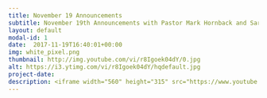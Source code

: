```yaml
---
title: November 19 Announcements
subtitle: November 19th Announcements with Pastor Mark Hornback and Sarah Peel
layout: default
modal-id: 1 
date:  2017-11-19T16:40:01+00:00
img: white_pixel.png
thumbnail: http://img.youtube.com/vi/r8Igoek04dY/0.jpg
alt: https://i3.ytimg.com/vi/r8Igoek04dY/hqdefault.jpg
project-date: 
description: <iframe width="560" height="315" src="https://www.youtube.com/embed/r8Igoek04dY" frameborder="0" allowfullscreen></iframe> 
---
```

